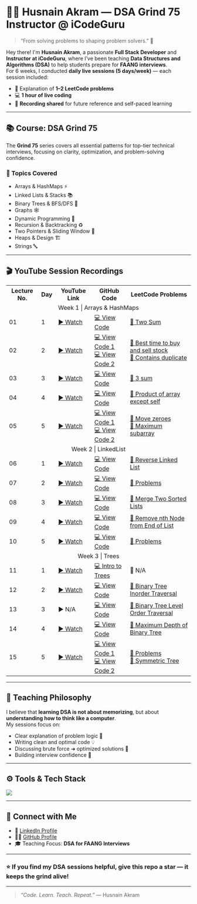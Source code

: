 # 👨‍🏫 Husnain Akram — DSA Grind 75 Instructor @ iCodeGuru

> “From solving problems to shaping problem solvers.” 🚀  

Hey there! I'm **Husnain Akram**, a passionate **Full Stack Developer** and **Instructor at iCodeGuru**, where I’ve been teaching **Data Structures and Algorithms (DSA)** to help students prepare for **FAANG interviews**.  
For 6 weeks, I conducted **daily live sessions (5 days/week)** — each session included:
- 🧩 Explanation of **1–2 LeetCode problems**
- 💻 **1 hour of live coding**
- 🎥 **Recording shared** for future reference and self-paced learning

---

## 📚 Course: DSA Grind 75
The **Grind 75** series covers all essential patterns for top-tier technical interviews, focusing on clarity, optimization, and problem-solving confidence.

### 🔗 Topics Covered
- Arrays & HashMaps ⚡  
- Linked Lists & Stacks 📚  
- Binary Trees & BFS/DFS 🌳  
- Graphs 🕸️  
- Dynamic Programming 🧮  
- Recursion & Backtracking ♻️  
- Two Pointers & Sliding Window 🔁
- Heaps & Design 🏗️
- Strings 🔤

---

## 🎬 YouTube Session Recordings

<table width="100%">
    <tr>
        <th align="center">Lecture No.</th>
        <th align="center">Day</th>
        <th align="center">YouTube Link</th>
        <th align="center">GitHub Code</th>
        <th align="center">LeetCode Problems</th>
    </tr>
    <tr align="center">
        <td colspan="5">Week 1 | Arrays & HashMaps</td>
    </tr>
    <tr>
        <td>01</td>
        <td>1</td>
        <td>
            <a href="https://www.youtube.com/live/GsiMIyl49wM?si=JoN7IAVgsF9y5H9T">▶️ Watch</a>
        </td>
        <td>
            <a href="https://github.com/husnainakram09/DSA-leetcode-/tree/main/1-two-sum">💻 View Code</a>
        </td>
        <td>
            <a href="https://leetcode.com/problems/two-sum/">🔗 Two Sum</a>
        </td>
    </tr>
    <tr>
        <td>02</td>
        <td>2</td>
        <td><a href="https://www.youtube.com/live/EDZac4NYh6Q?si=54_RNEMYVCagUI7r">▶️ Watch</a></td>
        <td>
            <a href="https://github.com/husnainakram09/DSA-leetcode-/tree/main/121-best-time-to-buy-and-sell-stock">💻 View Code 1</a>
            <br/>
            <a href="https://github.com/husnainakram09/DSA-leetcode-/tree/main/121-best-time-to-buy-and-sell-stock">💻 View Code 2</a>
        </td>
        <td>
            <a href="https://leetcode.com/problems/best-time-to-buy-and-sell-stock/">🔗 Best time to buy and sell stock</a>
            <br/>
            <a href="https://leetcode.com/problems/contains-duplicate/">🔗 Contains duplicate</a>
        </td>
    </tr>
    <tr>
        <td>03</td>
        <td>3</td>
        <td><a href="https://www.youtube.com/live/atBDtntveAk?si=Bla6uEkc8cZh0j_0">▶️ Watch</a></td>
        <td><a href="#">💻 View Code</a></td>
        <td><a href="https://leetcode.com/problems/3sum/">🔗 3 sum</a></td>
    </tr>
    <tr>
        <td>04</td>
        <td>4</td>
        <td><a href="https://www.youtube.com/live/VtRMKtbJyBo?si=2Ws2zOHpClU_zM5z">▶️ Watch</a></td>
        <td>
            <a href="https://github.com/husnainakram09/DSA-leetcode-/tree/main/238-product-of-array-except-self">💻 View Code</a>
        </td>
        <td><a href="https://leetcode.com/problems/product-of-array-except-self/description/">🔗 Product of array except self</a></td>
    </tr>
    <tr>
        <td>05</td>
        <td>5</td>
        <td><a href="https://www.youtube.com/live/0-jjZOjEi-w?si=H2fXyeOp9_YNiTCU">▶️ Watch</a></td>
        <td>
            <a href="https://github.com/husnainakram09/DSA-leetcode-/tree/main/283-move-zeroes">💻 View Code 1</a>
            <br/>
            <a href="https://github.com/husnainakram09/DSA-leetcode-/tree/main/53-maximum-subarray">💻 View Code 2</a>
        </td>
        <td>
            <a href="https://leetcode.com/problems/move-zeroes/description/">🔗 Move zeroes</a>
            <br/>
            <a href="https://leetcode.com/problems/maximum-subarray">🔗 Maximum subarray</a>
        </td>
    </tr>
    <tr align="center">
        <td colspan="5">Week 2 | LinkedList</td>
    </tr>
    <tr>
        <td>06</td>
        <td>1</td>
        <td><a href="https://www.youtube.com/live/1gjMrxcbggs?si=VJf7KkSQXrvnD6_2">▶️ Watch</a></td>
        <td><a href="https://github.com/husnainakram09/DSA-leetcode-/tree/main/206-reverse-linked-list">💻 View Code</a></td>
        <td><a href="https://leetcode.com/problems/reverse-linked-list/">🔗 Reverse Linked List</a></td>
    </tr> 
    <tr>
        <td>07</td>
        <td>2</td>
        <td><a href="#">▶️ Watch</a></td>
        <td><a href="#">💻 View Code</a></td>
        <td><a href="#">🔗 Problems</a></td>
    </tr>
    <tr>
        <td>08</td>
        <td>3</td>
        <td><a href="https://www.youtube.com/live/3PVGQmXVJt8?si=uWk2EGblU-H43GMi">▶️ Watch</a></td>
        <td><a href="https://github.com/husnainakram09/DSA-leetcode-/tree/main/21-merge-two-sorted-lists">💻 View Code</a></td>
        <td><a href="https://leetcode.com/problems/merge-two-sorted-lists/">🔗 Merge Two Sorted Lists</a></td>
    </tr>
    <tr>
        <td>09</td>
        <td>4</td>
        <td><a href="https://www.youtube.com/live/q_XjsVTOLwE?si=rORt7HQnPq1lBnRx">▶️ Watch</a></td>
        <td><a href="https://github.com/husnainakram09/DSA-leetcode-/tree/main/19-remove-nth-node-from-end-of-list">💻 View Code</a></td>
        <td><a href="https://leetcode.com/problems/remove-nth-node-from-end-of-list/">🔗 Remove nth Node from End of List</a></td>
    </tr>
    <tr>
        <td>10</td>
        <td>5</td>
        <td><a href="#">▶️ Watch</a></td>
        <td><a href="#">💻 View Code</a></td>
        <td><a href="#">🔗 Problems</a></td>
    </tr>
    <tr align="center">
        <td colspan="5">Week 3 | Trees</td>
    </tr>
    <tr>
        <td>11</td>
        <td>1</td>
        <td><a href="https://www.youtube.com/live/dAU--cn6oqs?si=LwKqMh0JhSFKbLUu">▶️ Watch</a></td>
        <td><a href="#">💻 Intro to Trees</a></td>
        <td>🔗 N/A</td>
    </tr>
    <tr>
        <td>12</td>
        <td>2</td>
        <td><a href="https://leetcode.com/problems/binary-tree-inorder-traversal/">▶️ Watch</a></td>
        <td><a href="https://github.com/husnainakram09/DSA-leetcode-/tree/main/94-binary-tree-inorder-traversal">💻 View Code</a></td>
        <td><a href="https://leetcode.com/problems/binary-tree-inorder-traversal/">🔗 Binary Tree Inorder Traversal</a></td>
    </tr>
    <tr>
        <td>13</td>
        <td>3</td>
        <td>▶️ N/A</td>
        <td><a href="https://leetcode.com/problems/binary-tree-level-order-traversal/">💻 View Code</a></td>
        <td><a href="https://github.com/husnainakram09/DSA-leetcode-/tree/main/102-binary-tree-level-order-traversal">🔗 Binary Tree Level Order Traversal</a></td>
    </tr>
    <tr>
        <td>14</td>
        <td>4</td>
        <td><a href="https://youtu.be/ETzjTyoYxh0">▶️ Watch</a></td>
        <td><a href="https://github.com/husnainakram09/DSA-leetcode-/tree/main/104-maximum-depth-of-binary-tree">💻 View Code</a></td>
        <td><a href="https://leetcode.com/problems/maximum-depth-of-binary-tree/">🔗 Maximum Depth of Binary Tree</a></td>
    </tr>
    <tr>
        <td>15</td>
        <td>5</td>
        <td><a href="https://youtu.be/EuL8LZDX2t4">▶️ Watch</a></td>
        <td>
            <a href="https://leetcode.com/problems/construct-binary-tree-from-preorder-and-inorder-traversal/">💻 View Code 1</a>
            <br/>
            <a href="https://leetcode.com/problems/symmetric-tree/">💻 View Code 2</a>
        </td>
        <td>
            <a href="#">🔗 Problems</a>
            <br/>
            <a href="https://github.com/husnainakram09/DSA-leetcode-/tree/main/101-symmetric-tree">🔗 Symmetric Tree</a>
        </td>
    </tr>
    <!-- <tr align="center">
        <td colspan="5">Week 2 | LinkedList</td>
    </tr>
    <tr>
        <td>06</td>
        <td>1</td>
        <td><a href="">▶️ Watch</a></td>
        <td><a href="">💻 View Code</a></td>
        <td><a href="">🔗 Problems</a></td>
    </tr>
    <tr>
        <td>07</td>
        <td>2</td>
        <td><a href="">▶️ Watch</a></td>
        <td><a href="">💻 View Code</a></td>
        <td><a href="">🔗 Problems</a></td>
    </tr>
    <tr>
        <td>08</td>
        <td>3</td>
        <td><a href="">▶️ Watch</a></td>
        <td><a href="">💻 View Code</a></td>
        <td><a href="">🔗 Problems</a></td>
    </tr>
    <tr>
        <td>09</td>
        <td>4</td>
        <td><a href="">▶️ Watch</a></td>
        <td><a href="">💻 View Code</a></td>
        <td><a href="">🔗 Problems</a></td>
    </tr>
    <tr>
        <td>10</td>
        <td>5</td>
        <td><a href="">▶️ Watch</a></td>
        <td><a href="">💻 View Code</a></td>
        <td><a href="">🔗 Problems</a></td>
    </tr> -->
</table>

---

## 🧠 Teaching Philosophy
I believe that **learning DSA is not about memorizing**, but about **understanding how to think like a computer**.  
My sessions focus on:
- Clear explanation of problem logic 🧩  
- Writing clean and optimal code 💡  
- Discussing brute force ➜ optimized solutions 🔄  
- Building interview confidence 💬  

---

## ⚙️ Tools & Tech Stack
<p align="left">
  <img src="https://skillicons.dev/icons?i=python,git,github,vscode,leetcode" />
</p>

---

## 🌟 Connect with Me
- 💼 [LinkedIn Profile](https://linkedin.com/in/husnainakram786)  
- 🧑‍💻 [GitHub Profile](https://github.com/husnainakram09)  
- 🎓 Teaching Focus: **DSA for FAANG Interviews**  

---

### ⭐ If you find my DSA sessions helpful, give this repo a star — it keeps the grind alive!

---

> *“Code. Learn. Teach. Repeat.”* — Husnain Akram
